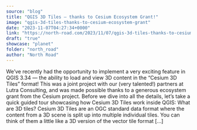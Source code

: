 ```yaml
---
source: "blog"
title: "QGIS 3D Tiles – thanks to Cesium Ecosystem Grant!"
image: "qgis-3d-tiles-thanks-to-cesium-ecosystem-grant"
date: "2023-11-07T04:27:34+0000"
link: "https://north-road.com/2023/11/07/qgis-3d-tiles-thanks-to-cesium-ecosystem-grant/"
draft: "true"
showcase: "planet"
folder: "north_road"
author: "North Road"
---
```


We&#8217;ve recently had the opportunity to implement a very exciting feature in QGIS 3.34 &#8212; the ability to load and view 3D content in the &#8220;Cesium 3D Tiles&#8221; format! This was a joint project with our (very talented!) partners at Lutra Consulting, and was made possible thanks to a generous ecosystem grant from the Cesium project. Before we dive into all the details, let&#8217;s take a quick guided tour showcasing how Cesium 3D Tiles work inside QGIS: What are 3D tiles? Cesium 3D Tiles are an OGC standard data format where the content from a 3D scene is split up into multiple individual tiles. You can think of them a little like a 3D version of the vector tile format [&#8230;]
